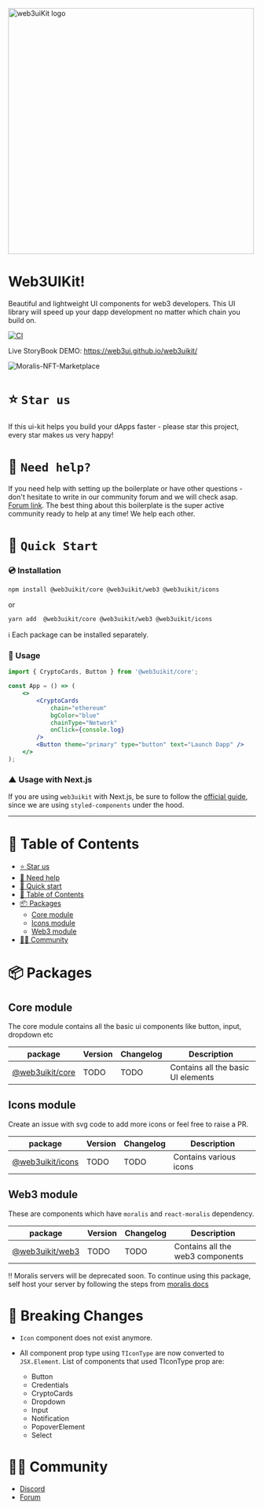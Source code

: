 <img src="https://user-images.githubusercontent.com/13779759/160237628-381adb19-d439-4df6-98af-c3cb67ba5b5c.svg" width="500px" alt="web3uiKit logo"/>

# Web3UIKit!

Beautiful and lightweight UI components for web3 developers.
This UI library will speed up your dapp development no matter which chain you build on.

[![CI](https://github.com/web3ui/web3uikit/actions/workflows/main.yml/badge.svg)](https://github.com/web3ui/web3uikit/actions/workflows/main.yml)

Live StoryBook DEMO: https://web3ui.github.io/web3uikit/

![Moralis-NFT-Marketplace](https://user-images.githubusercontent.com/11097108/149983225-cac8b881-a75d-4922-a3d2-8f13dfad37be.png)

# ⭐️ `Star us`

If this ui-kit helps you build your dApps faster - please star this project, every star makes us very happy!

# 🤝 `Need help?`

If you need help with setting up the boilerplate or have other questions - don't hesitate to write in our community forum and we will check asap. [Forum link](https://forum.moralis.io). The best thing about this boilerplate is the super active community ready to help at any time! We help each other.

# 🚀 `Quick Start`

### 💿 Installation

```bash
npm install @web3uikit/core @web3uikit/web3 @web3uikit/icons
```

or

```bash
yarn add  @web3uikit/core @web3uikit/web3 @web3uikit/icons
```

ℹ️ Each package can be installed separately.

### 🧰 Usage

```jsx
import { CryptoCards, Button } from '@web3uikit/core';

const App = () => (
    <>
        <CryptoCards
            chain="ethereum"
            bgColor="blue"
            chainType="Network"
            onClick={console.log}
        />
        <Button theme="primary" type="button" text="Launch Dapp" />
    </>
);
```

### ▲ Usage with Next.js

If you are using `web3uikit` with Next.js, be sure to follow the [official guide](https://github.com/vercel/next.js/tree/canary/examples/with-styled-components-babel), since we are using `styled-components` under the hood.

---

# 🧭 Table of Contents

-   [⭐️ Star us](#️-star-us)
-   [🤝 Need help](#-need-help)
-   [🚀 Quick start](#-quick-start)
-   [🧭 Table of Contents](#-table-of-contents)
    <!-- -   [👩‍🔬 Advanced setup](#-advanced-setup) -->
-   [📦 Packages](#-packages)
    -   [Core module](#core-module)
    -   [Icons module](#icons-module)
    -   [Web3 module](#web3-module)
-   [🧙‍♂️ Community](#️-community)

<!-- # 👩‍🔬 Advanced setup

It's possible to install all functionalities of web3uikit by installing `web3uikit` as a dependency. But, you may choose to only install certain modules (as listed below). -->

# 📦 Packages

## Core module

The core module contains all the basic ui components like button, input, dropdown etc

| package                                      | Version | Changelog | Description                        |
| -------------------------------------------- | ------- | --------- | ---------------------------------- |
| [@web3uikit/core](./packages/core/README.md) | TODO    | TODO      | Contains all the basic UI elements |

## Icons module

Create an issue with svg code to add more icons or feel free to raise a PR.

| package                                        | Version | Changelog | Description            |
| ---------------------------------------------- | ------- | --------- | ---------------------- |
| [@web3uikit/icons](./packages/icons/README.md) | TODO    | TODO      | Contains various icons |

## Web3 module

These are components which have `moralis` and `react-moralis` dependency.

| package                                      | Version | Changelog | Description                      |
| -------------------------------------------- | ------- | --------- | -------------------------------- |
| [@web3uikit/web3](./packages/web3/README.md) | TODO    | TODO      | Contains all the web3 components |

‼️ Moralis servers will be deprecated soon. To continue using this package, self host your server by following the steps from [moralis docs](https://docs.moralis.io/docs/v1-server-self-hosting#next-steps)

# 🚨 Breaking Changes

-   `Icon` component does not exist anymore.
-   All component prop type using `TIconType` are now converted to `JSX.Element`. List of components that used TIconType prop are:

    -   Button
    -   Credentials
    -   CryptoCards
    -   Dropdown
    -   Input
    -   Notification
    -   PopoverElement
    -   Select

# 🧙‍♂️ Community

-   [Discord](https://discord.gg/moralis)
-   [Forum](https://forum.moralis.io)
